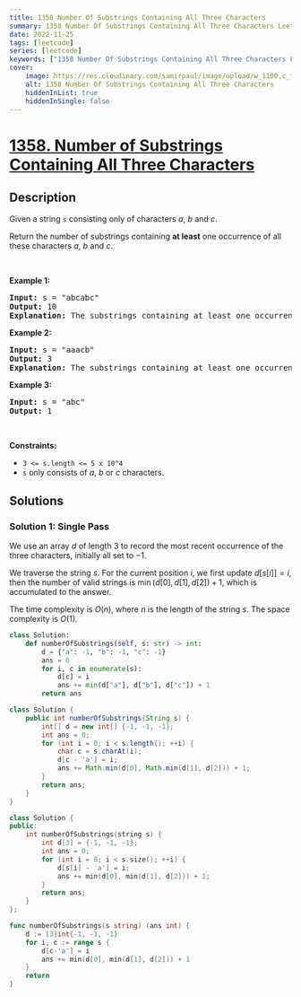 ```yaml
---
title: 1358 Number Of Substrings Containing All Three Characters
summary: 1358 Number Of Substrings Containing All Three Characters LeetCode Solution Explained
date: 2022-11-25
tags: [leetcode]
series: [leetcode]
keywords: ["1358 Number Of Substrings Containing All Three Characters LeetCode Solution Explained in all languages", "1358 Number Of Substrings Containing All Three Characters", "LeetCode", "leetcode solution in Python3 C++ Java Go PHP Ruby Swift TypeScript Rust C# JavaScript C", "GeeksforGeeks", "InterviewBit", "Coding Ninjas", "HackerRank", "HackerEarth", "CodeChef", "TopCoder", "AlgoExpert", "freeCodeCamp", "Codeforces", "GitHub", "AtCoder", "Samir Paul"]
cover:
    image: https://res.cloudinary.com/samirpaul/image/upload/w_1100,c_fit,co_rgb:FFFFFF,l_text:Arial_75_bold:1358 Number Of Substrings Containing All Three Characters - Solution Explained/problem-solving.webp
    alt: 1358 Number Of Substrings Containing All Three Characters
    hiddenInList: true
    hiddenInSingle: false
---
```



# [1358. Number of Substrings Containing All Three Characters](https://leetcode.com/problems/number-of-substrings-containing-all-three-characters)


## Description

<p>Given a string <code>s</code>&nbsp;consisting only of characters <em>a</em>, <em>b</em> and <em>c</em>.</p>

<p>Return the number of substrings containing <b>at least</b>&nbsp;one occurrence of all these characters <em>a</em>, <em>b</em> and <em>c</em>.</p>

<p>&nbsp;</p>
<p><strong class="example">Example 1:</strong></p>

<pre>
<strong>Input:</strong> s = &quot;abcabc&quot;
<strong>Output:</strong> 10
<strong>Explanation:</strong> The substrings containing&nbsp;at least&nbsp;one occurrence of the characters&nbsp;<em>a</em>,&nbsp;<em>b</em>&nbsp;and&nbsp;<em>c are &quot;</em>abc<em>&quot;, &quot;</em>abca<em>&quot;, &quot;</em>abcab<em>&quot;, &quot;</em>abcabc<em>&quot;, &quot;</em>bca<em>&quot;, &quot;</em>bcab<em>&quot;, &quot;</em>bcabc<em>&quot;, &quot;</em>cab<em>&quot;, &quot;</em>cabc<em>&quot; </em>and<em> &quot;</em>abc<em>&quot; </em>(<strong>again</strong>)<em>. </em>
</pre>

<p><strong class="example">Example 2:</strong></p>

<pre>
<strong>Input:</strong> s = &quot;aaacb&quot;
<strong>Output:</strong> 3
<strong>Explanation:</strong> The substrings containing&nbsp;at least&nbsp;one occurrence of the characters&nbsp;<em>a</em>,&nbsp;<em>b</em>&nbsp;and&nbsp;<em>c are &quot;</em>aaacb<em>&quot;, &quot;</em>aacb<em>&quot; </em>and<em> &quot;</em>acb<em>&quot;.</em><em> </em>
</pre>

<p><strong class="example">Example 3:</strong></p>

<pre>
<strong>Input:</strong> s = &quot;abc&quot;
<strong>Output:</strong> 1
</pre>

<p>&nbsp;</p>
<p><strong>Constraints:</strong></p>

<ul>
	<li><code>3 &lt;= s.length &lt;= 5 x 10^4</code></li>
	<li><code>s</code>&nbsp;only consists of&nbsp;<em>a</em>, <em>b</em> or <em>c&nbsp;</em>characters.</li>
</ul>

## Solutions

### Solution 1: Single Pass

We use an array $d$ of length $3$ to record the most recent occurrence of the three characters, initially all set to $-1$.

We traverse the string $s$. For the current position $i$, we first update $d[s[i]]=i$, then the number of valid strings is $\min(d[0], d[1], d[2]) + 1$, which is accumulated to the answer.

The time complexity is $O(n)$, where $n$ is the length of the string $s$. The space complexity is $O(1)$.

<!-- tabs:start -->

```python
class Solution:
    def numberOfSubstrings(self, s: str) -> int:
        d = {"a": -1, "b": -1, "c": -1}
        ans = 0
        for i, c in enumerate(s):
            d[c] = i
            ans += min(d["a"], d["b"], d["c"]) + 1
        return ans
```

```java
class Solution {
    public int numberOfSubstrings(String s) {
        int[] d = new int[] {-1, -1, -1};
        int ans = 0;
        for (int i = 0; i < s.length(); ++i) {
            char c = s.charAt(i);
            d[c - 'a'] = i;
            ans += Math.min(d[0], Math.min(d[1], d[2])) + 1;
        }
        return ans;
    }
}
```

```cpp
class Solution {
public:
    int numberOfSubstrings(string s) {
        int d[3] = {-1, -1, -1};
        int ans = 0;
        for (int i = 0; i < s.size(); ++i) {
            d[s[i] - 'a'] = i;
            ans += min(d[0], min(d[1], d[2])) + 1;
        }
        return ans;
    }
};
```

```go
func numberOfSubstrings(s string) (ans int) {
	d := [3]int{-1, -1, -1}
	for i, c := range s {
		d[c-'a'] = i
		ans += min(d[0], min(d[1], d[2])) + 1
	}
	return
}
```

<!-- tabs:end -->

<!-- end -->
